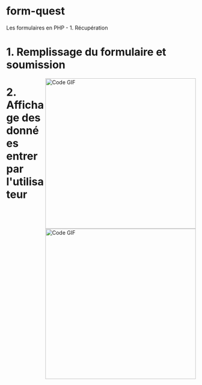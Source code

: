 # form-quest
Les formulaires en PHP - 1. Récupération

<h1>1. Remplissage du formulaire et soumission</h1>
<!-- ![Capture d'écran 2023-11-28 123805](https://github.com/alekmik/form-quest/assets/90455479/f147acf0-0afb-4d8f-b26a-ff35ed6e4a15) -->
<img align="right" alt="Code GIF" width="400" src="https://github.com/alekmik/form-quest/assets/90455479/f147acf0-0afb-4d8f-b26a-ff35ed6e4a15">


<h1>2. Affichage des données entrer par l'utilisateur</h1>
<img align="right" alt="Code GIF" width="400" src="https://github.com/alekmik/form-quest/assets/90455479/589ec98d-02a1-4324-98ef-4247f89bba9c">
